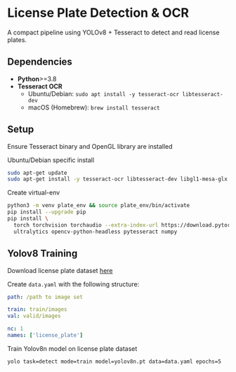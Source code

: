 # License Plate Detection & OCR

A compact pipeline using YOLOv8 + Tesseract to detect and read license plates.

## Dependencies

- **Python**>=3.8
- **Tesseract OCR**  
  - Ubuntu/Debian: `sudo apt install -y tesseract-ocr libtesseract-dev`  
  - macOS (Homebrew): `brew install tesseract`

## Setup

Ensure Tesseract binary and OpenGL library are installed

Ubuntu/Debian specific install
```bash
sudo apt-get update
sudo apt-get install -y tesseract-ocr libtesseract-dev libgl1-mesa-glx libglib2.0-0
```
Create virtual-env
```bash
python3 -m venv plate_env && source plate_env/bin/activate
pip install --upgrade pip
pip install \
  torch torchvision torchaudio --extra-index-url https://download.pytorch.org/whl/cpu \
  ultralytics opencv-python-headless pytesseract numpy
```

## Yolov8 Training

Download license plate dataset [here](https://universe.roboflow.com/augmented-startups/vehicle-registration-plates-trudk/dataset/2/download)

Create `data.yaml` with the following structure:
```yaml
path: /path to image set

train: train/images
val: valid/images

nc: 1
names: ['license_plate']
```

Train Yolov8n model on license plate dataset
```
yolo task=detect mode=train model=yolov8n.pt data=data.yaml epochs=5
```

